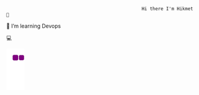                                                       Hi there I'm Hikmet 👋

🔭 I’m learning Devops

💻


![snake gif](https://github.com/HejiKaGH/HejiKaGH/blob/output/github-contribution-grid-snake.gif)   

<!---
HejiKaGH/HejiKaGH is a ✨ special ✨ repository because its `README.md` (this file) appears on your GitHub profile.
You can click the Preview link to take a look at your changes.
--->

